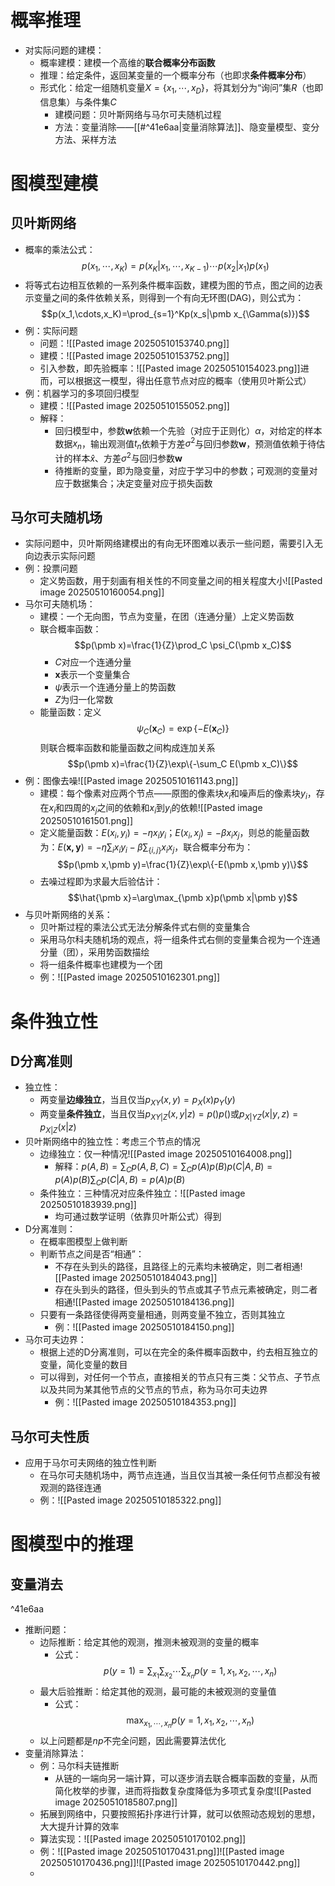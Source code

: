 # 概率推理
- 对实际问题的建模：
	- 概率建模：建模一个高维的**联合概率分布函数**
	- 推理：给定条件，返回某变量的一个概率分布（也即求**条件概率分布**）
	- 形式化：给定一组随机变量$X=\{x_1,\cdots,x_D\}$，将其划分为“询问”集$R$（也即信息集）与条件集$C$
		- 建模问题：贝叶斯网络与马尔可夫随机过程
		- 方法：变量消除——[[#^41e6aa|变量消除算法]]、隐变量模型、变分方法、采样方法
# 图模型建模
## 贝叶斯网络
- 概率的乘法公式：$$p(x_1,\cdots,x_K)=p(x_K|x_1,\cdots,x_{K-1})\cdots p(x_2|x_1)p(x_1)$$
- 将等式右边相互依赖的一系列条件概率函数，建模为图的节点，图之间的边表示变量之间的条件依赖关系，则得到一个有向无环图(DAG)，则公式为：$$p(x_1,\cdots,x_K)=\prod_{s=1}^Kp(x_s|\pmb x_{\Gamma(s)})$$
- 例：实际问题
	- 问题：![[Pasted image 20250510153740.png]]
	- 建模：![[Pasted image 20250510153752.png]]
	- 引入参数，即先验概率：![[Pasted image 20250510154023.png]]进而，可以根据这一模型，得出任意节点对应的概率（使用贝叶斯公式）
- 例：机器学习的多项回归模型
	- 建模：![[Pasted image 20250510155052.png]]
	- 解释：
		- 回归模型中，参数$\pmb w$依赖一个先验（对应于正则化）$\alpha$，对给定的样本数据$x_n$，输出观测值$t_n$依赖于方差$\sigma^2$与回归参数$\pmb w$，预测值依赖于待估计的样本$\hat x$、方差$\sigma^2$与回归参数$\pmb w$
		- 待推断的变量，即为隐变量，对应于学习中的参数；可观测的变量对应于数据集合；决定变量对应于损失函数
## 马尔可夫随机场
- 实际问题中，贝叶斯网络建模出的有向无环图难以表示一些问题，需要引入无向边表示实际问题
- 例：投票问题
	- 定义势函数，用于刻画有相关性的不同变量之间的相关程度大小![[Pasted image 20250510160054.png]]
- 马尔可夫随机场：
	- 建模：一个无向图，节点为变量，在团（连通分量）上定义势函数
	- 联合概率函数：$$p(\pmb x)=\frac{1}{Z}\prod_C \psi_C(\pmb x_C)$$
		- $C$对应一个连通分量
		- $\pmb x$表示一个变量集合
		- $\psi$表示一个连通分量上的势函数
		- $Z$为归一化常数
	- 能量函数：定义$$\psi_C(\pmb x_C)=\exp\{-E(\pmb x_C)\}$$则联合概率函数和能量函数之间构成连加关系$$p(\pmb x)=\frac{1}{Z}\exp\{-\sum_C E(\pmb x_C)\}$$
- 例：图像去噪![[Pasted image 20250510161143.png]]
	- 建模：每个像素对应两个节点——原图的像素块$x_i$和噪声后的像素块$y_i$，存在$x_i$和四周的$x_j$之间的依赖和$x_i$到$y_i$的依赖![[Pasted image 20250510161501.png]]
	- 定义能量函数：$E(x_i,y_i)=-\eta x_iy_i$；$E(x_i,x_j)=-\beta x_ix_j$，则总的能量函数为：$E(\pmb{x,y})=-\eta\sum_ix_iy_i-\beta\sum_{\{i,j\}}x_ix_j$，联合概率分布为：$$p(\pmb x,\pmb y)=\frac{1}{Z}\exp\{-E(\pmb x,\pmb y)\}$$
	- 去噪过程即为求最大后验估计：$$\hat{\pmb x}=\arg\max_{\pmb x}p(\pmb x|\pmb y)$$
- 与贝叶斯网络的关系：
	- 贝叶斯过程的乘法公式无法分解条件式右侧的变量集合
	- 采用马尔科夫随机场的观点，将一组条件式右侧的变量集合视为一个连通分量（团），采用势函数描绘
	- 将一组条件概率也建模为一个团
	- 例：![[Pasted image 20250510162301.png]]
# 条件独立性
## D分离准则
- 独立性：
	- 两变量**边缘独立**，当且仅当$p_{XY}(x,y)=p_X(x)p_Y(y)$
	- 两变量**条件独立**，当且仅当$p_{XY|Z}(x,y|z)=p()p()$或$p_{X|YZ}(x|y,z)=p_{X|Z}(x|z)$
- 贝叶斯网络中的独立性：考虑三个节点的情况
	- 边缘独立：仅一种情况![[Pasted image 20250510164008.png]]
		- 解释：$p(A,B)=\sum_C p(A,B,C)=\sum_C p(A)p(B)p(C|A,B)=p(A)p(B)\sum_C p(C|A,B)=p(A)p(B)$
	- 条件独立：三种情况对应条件独立：![[Pasted image 20250510183939.png]]
		- 均可通过数学证明（依靠贝叶斯公式）得到
- D分离准则：
	- 在概率图模型上做判断
	- 判断节点之间是否“相通”：
		- 不存在头到头的路径，且路径上的元素均未被确定，则二者相通![[Pasted image 20250510184043.png]]
		- 存在头到头的路径，但头到头的节点或其子节点元素被确定，则二者相通![[Pasted image 20250510184136.png]]
	- 只要有一条路径使得两变量相通，则两变量不独立，否则其独立
		- 例：![[Pasted image 20250510184150.png]]
- 马尔可夫边界：
	- 根据上述的D分离准则，可以在完全的条件概率函数中，约去相互独立的变量，简化变量的数目
	- 可以得到，对任何一个节点，直接相关的节点只有三类：父节点、子节点以及共同为某其他节点的父节点的节点，称为马尔可夫边界
		- 例：![[Pasted image 20250510184353.png]]
## 马尔可夫性质
- 应用于马尔可夫网络的独立性判断
	- 在马尔可夫随机场中，两节点连通，当且仅当其被一条任何节点都没有被观测的路径连通
	- 例：![[Pasted image 20250510185322.png]]
# 图模型中的推理
## 变量消去
^41e6aa
- 推断问题：
	- 边际推断：给定其他的观测，推测未被观测的变量的概率
		- 公式：$$p(y=1)=\sum_{x_1}\sum_{x_2}\cdots \sum_{x_n}p(y=1,x_1,x_2,\cdots,x_n)$$
	- 最大后验推断：给定其他的观测，最可能的未被观测的变量值
		- 公式：$$\max_{x_1,\cdots,x_n}p(y=1,x_1,x_2,\cdots,x_n)$$
	- 以上问题都是$np$不完全问题，因此需要算法优化
- 变量消除算法：
	- 例：马尔科夫链推断
		- 从链的一端向另一端计算，可以逐步消去联合概率函数的变量，从而简化枚举的步骤，进而将指数复杂度降低为多项式复杂度![[Pasted image 20250510185807.png]]
	- 拓展到网络中，只要按照拓扑序进行计算，就可以依照动态规划的思想，大大提升计算的效率
	- 算法实现：![[Pasted image 20250510170102.png]]
	- 例：![[Pasted image 20250510170431.png]]![[Pasted image 20250510170436.png]]![[Pasted image 20250510170442.png]]
	- 
## 